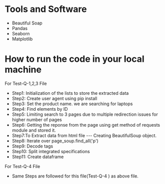 # Tools and Software 
- Beautiful Soap
- Pandas
- Seaborn
- Matplotlib


# How to run the code in your local machine
For Test-Q-1,2,3 File

- Step1: Initialization of the lists to store the extracted data
- Step2: Create user agent using pip install
- Step3: Set the product name. we are searching for laptops
- Step4: Find elements by ID
- Step5: Limiting search to 3 pages due to multiple redirection issues for higher number of pages
- Step6: Getting the reponse from the page using get method of requests module and stored it.
- Step7:To Extract data from html file --- Creating BeautifulSoup object.
- Step8: Iterate over page_soup.find_all('p')   
- Step9: Decode tags
- Step10: Split integrated specifications
- Step11: Create dataframe

For Test-Q-4 File
- Same Steps are followed for this file(Test-Q-4 ) as above file.

